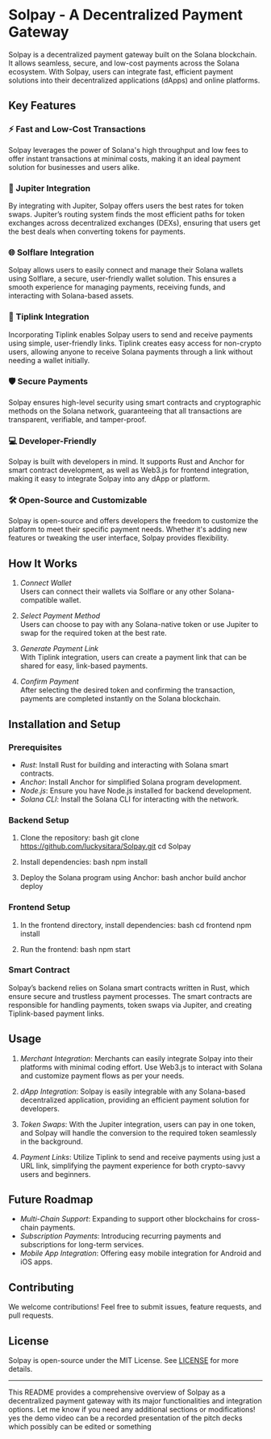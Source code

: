 # Solpay - A Decentralized Payment Gateway

Solpay is a decentralized payment gateway built on the Solana blockchain. It allows seamless, secure, and low-cost payments across the Solana ecosystem. With Solpay, users can integrate fast, efficient payment solutions into their decentralized applications (dApps) and online platforms. 

## Key Features

### ⚡ Fast and Low-Cost Transactions
Solpay leverages the power of Solana's high throughput and low fees to offer instant transactions at minimal costs, making it an ideal payment solution for businesses and users alike.

### 🔗 Jupiter Integration
By integrating with Jupiter, Solpay offers users the best rates for token swaps. Jupiter’s routing system finds the most efficient paths for token exchanges across decentralized exchanges (DEXs), ensuring that users get the best deals when converting tokens for payments.

### 🌐 Solflare Integration
Solpay allows users to easily connect and manage their Solana wallets using Solflare, a secure, user-friendly wallet solution. This ensures a smooth experience for managing payments, receiving funds, and interacting with Solana-based assets.

### 🎁 Tiplink Integration
Incorporating Tiplink enables Solpay users to send and receive payments using simple, user-friendly links. Tiplink creates easy access for non-crypto users, allowing anyone to receive Solana payments through a link without needing a wallet initially.

### 🛡️ Secure Payments
Solpay ensures high-level security using smart contracts and cryptographic methods on the Solana network, guaranteeing that all transactions are transparent, verifiable, and tamper-proof.

### 💻 Developer-Friendly
Solpay is built with developers in mind. It supports Rust and Anchor for smart contract development, as well as Web3.js for frontend integration, making it easy to integrate Solpay into any dApp or platform.

### 🛠️ Open-Source and Customizable
Solpay is open-source and offers developers the freedom to customize the platform to meet their specific payment needs. Whether it's adding new features or tweaking the user interface, Solpay provides flexibility.

## How It Works

1. *Connect Wallet*  
   Users can connect their wallets via Solflare or any other Solana-compatible wallet.

2. *Select Payment Method*  
   Users can choose to pay with any Solana-native token or use Jupiter to swap for the required token at the best rate.

3. *Generate Payment Link*  
   With Tiplink integration, users can create a payment link that can be shared for easy, link-based payments.

4. *Confirm Payment*  
   After selecting the desired token and confirming the transaction, payments are completed instantly on the Solana blockchain.

## Installation and Setup

### Prerequisites
- *Rust*: Install Rust for building and interacting with Solana smart contracts.
- *Anchor*: Install Anchor for simplified Solana program development.
- *Node.js*: Ensure you have Node.js installed for backend development.
- *Solana CLI*: Install the Solana CLI for interacting with the network.

### Backend Setup
1. Clone the repository:
   bash
   git clone https://github.com/luckysitara/Solpay.git
   cd Solpay
   

2. Install dependencies:
   bash
   npm install
   

3. Deploy the Solana program using Anchor:
   bash
   anchor build
   anchor deploy
   

### Frontend Setup
1. In the frontend directory, install dependencies:
   bash
   cd frontend
   npm install
   

2. Run the frontend:
   bash
   npm start
   

### Smart Contract
Solpay’s backend relies on Solana smart contracts written in Rust, which ensure secure and trustless payment processes. The smart contracts are responsible for handling payments, token swaps via Jupiter, and creating Tiplink-based payment links.

## Usage

1. *Merchant Integration*: Merchants can easily integrate Solpay into their platforms with minimal coding effort. Use Web3.js to interact with Solana and customize payment flows as per your needs.
   
2. *dApp Integration*: Solpay is easily integrable with any Solana-based decentralized application, providing an efficient payment solution for developers.
   
3. *Token Swaps*: With the Jupiter integration, users can pay in one token, and Solpay will handle the conversion to the required token seamlessly in the background.

4. *Payment Links*: Utilize Tiplink to send and receive payments using just a URL link, simplifying the payment experience for both crypto-savvy users and beginners.

## Future Roadmap
- *Multi-Chain Support*: Expanding to support other blockchains for cross-chain payments.
- *Subscription Payments*: Introducing recurring payments and subscriptions for long-term services.
- *Mobile App Integration*: Offering easy mobile integration for Android and iOS apps.

## Contributing
We welcome contributions! Feel free to submit issues, feature requests, and pull requests.

## License
Solpay is open-source under the MIT License. See [LICENSE](./LICENSE) for more details.

---

This README provides a comprehensive overview of Solpay as a decentralized payment gateway with its major functionalities and integration options. Let me know if you need any additional sections or modifications!
yes
the demo video can be  a recorded  presentation of the pitch decks
which possibly can be edited or something

